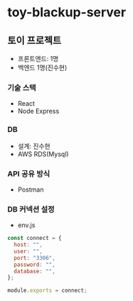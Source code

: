 # toy-blackup-server

## 토이 프로젝트

- 프론트엔드: 1명
- 백엔드 1명(진수현)

### 기술 스택

- React
- Node Express

### DB

- 설계: 진수현
- AWS RDS(Mysql)

### API 공유 방식

- Postman

### DB 커넥션 설정

- env.js

```js
const connect = {
  host: "",
  user: "",
  port: "3306",
  password: "",
  database: "",
};

module.exports = connect;
```
